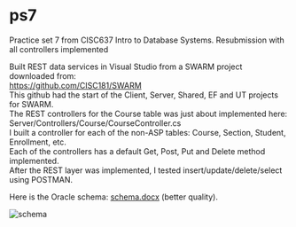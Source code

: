 # ps7 
Practice set 7 from CISC637 Intro to Database Systems. Resubmission with all controllers implemented


Built REST data services in Visual Studio from a SWARM project downloaded from:    
https://github.com/CISC181/SWARM  
This github had the start of the Client, Server, Shared, EF and UT projects for SWARM.   
The REST controllers for the Course table was just about implemented here:  
Server/Controllers/Course/CourseController.cs  
I built a controller for each of the non-ASP tables:  Course, Section, Student, Enrollment, etc.    
Each of the controllers has a default Get, Post, Put and Delete method implemented.    
After the REST layer was implemented, I tested insert/update/delete/select using POSTMAN.  

Here is the Oracle schema: [schema.docx](https://github.com/mjgocken/ps7-resubmit/files/9668715/schema.docx) (better quality). 


![schema](https://user-images.githubusercontent.com/25530764/192880576-b70b0003-c9a2-47be-a9dd-ec1cfee25c2a.png)

